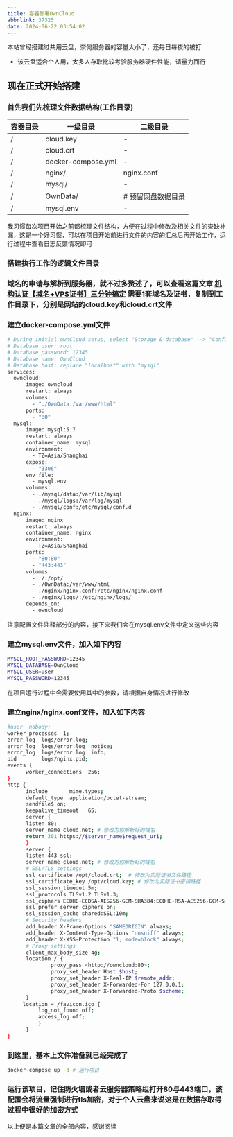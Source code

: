 ```yaml
---
title: 容器部署OwnCloud
abbrlink: 37325
date: 2024-06-22 03:54:02
---
```


本站曾经搭建过共用云盘，奈何服务器的容量太小了，还每日每夜的被打

- 该云盘适合个人用，太多人存取比较考验服务器硬件性能，请量力而行

## 现在正式开始搭建

### 首先我们先梳理文件数据结构(工作目录)

| 容器目录 | 一级目录 | 二级目录 |
| --- | --- | --- |
| / | cloud.key | - |
| / | cloud.crt | - |
| / | docker-compose.yml | - |
| / | nginx/ | nginx.conf |
| / | mysql/ | - |
| / | OwnData/ | # 预留网盘数据目录 |
| / | mysql.env | - |

我习惯每次项目开始之前都梳理文件结构，方便在过程中修改及相关文件的查缺补漏，这是一个好习惯，可以在项目开始前进行文件的内容的汇总后再开始工作，运行过程中查看日志反馈情况即可

### 搭建执行工作的逻辑文件目录

### 域名的申请与解析到服务器，就不过多赘述了，可以查看这篇文章 [机构认证【域名+VPS证书】三分钟搞定](https://web.workspace.net/s/3a-cert.html#) 需要1套域名及证书，复制到工作目录下，分别是网站的cloud.key和cloud.crt文件

### 建立docker-compose.yml文件

```bash
# During initial ownCloud setup, select "Storage & database" --> "Configure the database" --> "MySQL/MariaDB"
# Database user: root
# Database password: 12345
# Database name: OwnCloud
# Database host: replace "localhost" with "mysql"
services:
  owncloud:
      image: owncloud
      restart: always
      volumes:
        - "./OwnData:/var/www/html"
      ports:
        - "80"
  mysql:
      image: mysql:5.7
      restart: always
      container_name: mysql
      environment:
        - TZ=Asia/Shanghai
      expose:
        - "3306"
      env_file:
        - mysql.env
      volumes:
        - ./mysql/data:/var/lib/mysql
        - ./mysql/logs:/var/log/mysql
        - ./mysql/conf:/etc/mysql/conf.d
  nginx:
      image: nginx
      restart: always
      container_name: nginx
      environment:
        - TZ=Asia/Shanghai
      ports:
        - "80:80"
        - "443:443"
      volumes:
        - ./:/opt/
        - ./OwnData:/var/www/html
        - ./nginx/nginx.conf:/etc/nginx/nginx.conf
        - ./nginx/logs/:/etc/nginx/logs/
      depends_on:
        - owncloud

```

注意配置文件注释部分的内容，接下来我们会在mysql.env文件中定义这些内容

### 建立mysql.env文件，加入如下内容

```bash
MYSQL_ROOT_PASSWORD=12345
MYSQL_DATABASE=OwnCloud
MYSQL_USER=user
MYSQL_PASSWORD=12345
```

在项目运行过程中会需要使用其中的参数，请根据自身情况进行修改

### 建立nginx/nginx.conf文件，加入如下内容

```bash
#user  nobody;
worker_processes  1;
error_log  logs/error.log;
error_log  logs/error.log  notice;
error_log  logs/error.log  info;
pid        logs/nginx.pid;
events {
      worker_connections  256;
}
http {
      include       mime.types;
      default_type  application/octet-stream;
      sendfile$ on;
      keepalive_timeout   65;
      server {
      listen 80;
      server_name cloud.net; # 修改为你解析好的域名
      return 301 https://$server_name$request_uri;
      }
      server {
      listen 443 ssl;
      server_name cloud.net; # 修改为你解析好的域名
      # SSL/TLS settings
      ssl_certificate /opt/cloud.crt;  # 修改为实际证书文件路径
      ssl_certificate_key /opt/cloud.key; # 修改为实际证书密钥路径
      ssl_session_timeout 5m;
      ssl_protocols TLSv1.2 TLSv1.3;
      ssl_ciphers ECDHE-ECDSA-AES256-GCM-SHA384:ECDHE-RSA-AES256-GCM-SHA384;
      ssl_prefer_server_ciphers on;
      ssl_session_cache shared:SSL:10m;
      # Security headers
      add_header X-Frame-Options "SAMEORIGIN" always;
      add_header X-Content-Type-Options "nosniff" always;
      add_header X-XSS-Protection "1; mode=block" always;
      # Proxy settings
      client_max_body_size 4g;
      location / {
		      proxy_pass <http://owncloud:80>;
		      proxy_set_header Host $host;
		      proxy_set_header X-Real-IP $remote_addr;
		      proxy_set_header X-Forwarded-For 127.0.0.1;
		      proxy_set_header X-Forwarded-Proto $scheme;
      }
     location = /favicon.ico {
          log_not_found off;
          access_log off;
          }
      }
}
```

### 到这里，基本上文件准备就已经完成了

```bash
docker-compose up -d # 运行项目
```

### 运行该项目，记住防火墙或者云服务器策略组打开80与443端口，该配置会将流量强制进行tls加密，对于个人云盘来说这是在数据存取得过程中很好的加密方式

以上便是本篇文章的全部内容，感谢阅读